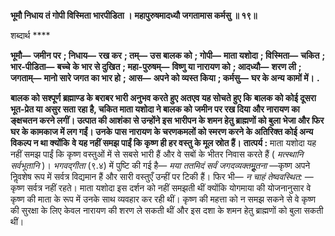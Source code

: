 **भूमौ निधाय तं गोपी विस्मिता भारपीडिता ।** **महापुरुषमादध्यौ जगतामास कर्मसु ॥ १९॥** 

शब्दार्थ **** 

**भूमौ—** **जमीन पर** **; निधाय—** **रख कर** **; तम्—** **उस बालक को** **; गोपी—** **माता यशोदा** **; विस्मिता—** **चकित** **; भार-पीडिता—** **बच्चे** **के भार से दुखित** **; महा-पुरुषम्—** **विष्णु या नारायण को** **; आदध्यौ—** **शरण ली** **; जगताम्—** **मानो सारे जगत का भार हो** **;** **आस—** **अपने को व्यस्त किया** **; कर्मसु—** **घर के अन्य कामों में।** **.** 

**बालक को सश्पूर्ण ब्रह्माण्ड के बराबर भारी अनुभव करते हुए अतएव यह सोचते हुए कि** **बालक को कोई दूसरा भूत-प्रेत या असुर सता रहा है, चकित माता यशोदा ने बालक को** **जमीन पर रख दिया और नारायण का ङ्क्षचतन करने लगीं। उत्पात की आशंका से उन्होंने इस** **भारीपन के शमन हेतु ब्राह्मणों को बुला भेजा और फिर घर के कामकाज में लग गईं। उनके** **पास नारायण के चरणकमलों को स्मरण करने के अतिरिक्त कोई अन्य विकल्प न था क्योंकि** **वे यह नहीं समझ पाईं कि कृष्ण ही हर वस्तु के मूल स्रोत हैं।** **तात्पर्य :** माता यशोदा यह नहीं समझ पाईं कि कृष्ण वस्तुओं में से सबसे भारी हैं और वे सबों के भीतर निवास करते हैं ( *मत्स्थानि सर्वभूतानि* )। *भगवद्गीता* (९.४) में पुष्टि की गई है— *मया ततमिदं* *सर्वं जगदव्यक्तमूॢतना* —कृष्ण अपने निॢवशेष रूप में सर्वत्र विद्यमान हैं और सारी वस्तुएँ उन्हीं पर टिकी हैं। फिर भी— *न चाहं तेष्ववस्थित:* —कृष्ण सर्वत्र नहीं रहते। माता यशोदा इस दर्शन को नहीं समझती थीं क्योंकि योगमाया की योजनानुसार वे कृष्ण की माता के रूप में उनके साथ व्यवहार कर रही थीं। कृष्ण की महत्ता को न समझ सकने से वे कृष्ण की सुरक्षा के लिए केवल नारायण की शरण ले सकती थीं और इस दशा के शमन हेतु ब्राह्मणों को बुला सकती थीं।  
